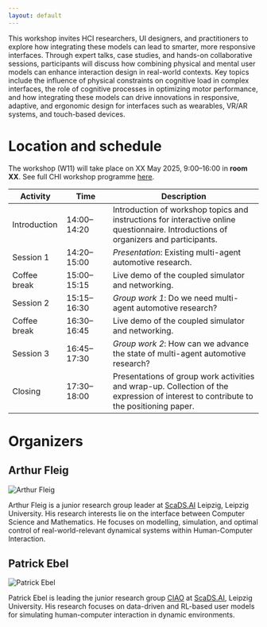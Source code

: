 ```yaml
---
layout: default
---
```

This workshop invites HCI researchers, UI designers, and practitioners to explore how integrating these models can lead to smarter, more responsive interfaces. Through expert talks, case studies, and hands-on collaborative sessions, participants will discuss how combining physical and mental user models can enhance interaction design in real-world contexts. Key topics include the influence of physical constraints on cognitive load in complex interfaces, the role of cognitive processes in optimizing motor performance, and how integrating these models can drive innovations in responsive, adaptive, and ergonomic design for interfaces such as wearables, VR/AR systems, and touch-based devices.


# Location and schedule
The workshop (W11) will take place on XX May 2025, 9:00–16:00 in **room XX**. See full CHI workshop programme [here](https://chi2025.acm.org/for-authors/workshops/).

 Activity | Time | Description                                                                                                                 
-------------------|--------------------|--------------------------------------------------------------------------------------------------------------------------------------
 Introduction<img width=10/>      | 14:00–14:20<img width=70/>        | Introduction of workshop topics and instructions for interactive online questionnaire. Introductions of organizers and participants. 
 Session 1         | 14:20–15:00        | *Presentation*: Existing multi-agent automotive research.                                                                     
 Coffee break      | 15:00–15:15        | Live demo of the coupled simulator and networking.                                                   
 Session 2         | 15:15–16:30        | *Group work 1*: Do we need multi-agent automotive research?                                                                   
 Coffee break      | 16:30–16:45        | Live demo of the coupled simulator and networking.                                                   
 Session 3         | 16:45–17:30        | *Group work 2*: How can we advance the state of multi-agent automotive research?                                              
 Closing           | 17:30–18:00        | Presentations of group work activities and wrap-up. Collection of the expression of interest to contribute to the positioning paper. 

# Organizers

## Arthur Fleig

<div class="organiser-photo">
   <img src="{{ site.url }}{{ site.baseurl }}/assets/arthur-fleig.png" alt="Arthur Fleig">
</div>

Arthur Fleig is a junior research group leader at <a href="https://scads.ai">ScaDS.AI</a> Leipzig, Leipzig University. His research interests lie on the interface between Computer Science and Mathematics. He focuses on modelling, simulation, and optimal control of real-world-relevant dynamical systems within Human-Computer Interaction.

<div style="clear: both;"></div>

## Patrick Ebel

<div class="organiser-photo">
   <img src="{{ site.url }}{{ site.baseurl }}/assets/patrick-ebel.png" alt="Patrick Ebel">
</div>

Patrick Ebel is leading the junior research group [CIAO](https://ciao-group.github.io) at [ScaDS.AI](https://scads.ai), Leipzig University. His research focuses on data-driven and RL-based user models for simulating human-computer interaction in dynamic environments.

<div style="clear: both;"></div>